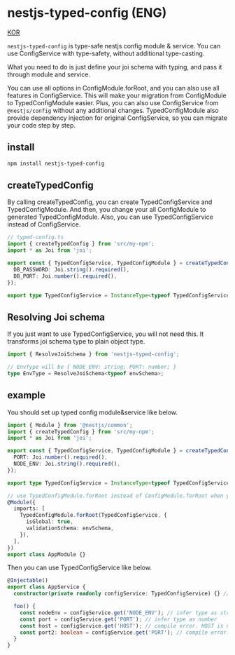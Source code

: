 # nestjs-typed-config (ENG)

[KOR](./README.ko.md)

`nestjs-typed-config` is type-safe nestjs config module & service.
You can use ConfigService with type-safety, without additional type-casting.

What you need to do is just define your joi schema with typing, and pass it through module and service.

You can use all options in ConfigModule.forRoot, and you can also use all features in ConfigService.
This will make your migration from ConfigModule to TypedConfigModule easier.
Plus, you can also use ConfigService from `@nestjs/config` without any additional changes.
TypedConfigModule also provide dependency injection for original ConfigService, so you can migrate your code step by step.

## install
```bash
npm install nestjs-typed-config
```

## createTypedConfig
By calling createTypedConfig, you can create TypedConfigService and TypedConfigModule.
And then, you change your all ConfigModule to generated TypedConfigModule.
Also, you can use TypedConfigService instead of ConfigService.
```typescript
// typed-config.ts
import { createTypedConfig } from 'src/my-npm';
import * as Joi from 'joi';

export const { TypedConfigService, TypedConfigModule } = createTypedConfig({
  DB_PASSWORD: Joi.string().required(),
  DB_PORT: Joi.number().required(),
});

export type TypedConfigService = InstanceType<typeof TypedConfigService>; // Must declare use this 
```

## Resolving Joi schema
If you just want to use TypedConfigService, you will not need this.
It transforms joi schema type to plain object type.
```typescript
import { ResolveJoiSchema } from 'nestjs-typed-config';

// EnvType will be { NODE_ENV: string; PORT: number; }
type EnvType = ResolveJoiSchema<typeof envSchema>;
````

## example

You should set up typed config module&service like below.
```typescript
import { Module } from '@nestjs/common';
import { createTypedConfig } from 'src/my-npm';
import * as Joi from 'joi';

export const { TypedConfigService, TypedConfigModule } = createTypedConfig({
  PORT: Joi.number().required(),
  NODE_ENV: Joi.string().required(),
});

export type TypedConfigService = InstanceType<typeof TypedConfigService>; // Must declare use this

// use TypedConfigModule.forRoot instead of ConfigModule.forRoot when you initialize your app
@Module({
  imports: [
    TypedConfigModule.forRoot(TypedConfigService, {
      isGlobal: true,
      validationSchema: envSchema,
    }),
  ],
})
export class AppModule {}
```

Then you can use TypedConfigService like below.
```typescript
@Injectable()
export class AppService {
  constructor(private readonly configService: TypedConfigService) {} // use TypedConfigService instead of ConfigService

  foo() {
    const nodeEnv = configService.get('NODE_ENV'); // infer type as string
    const port = configService.get('PORT'); // infer type as number
    const host = configService.get('HOST'); // compile error. HOST is not in schema
    const port2: boolean = configService.get('PORT'); // compile error. number is not assignable to boolean
  }
}
```